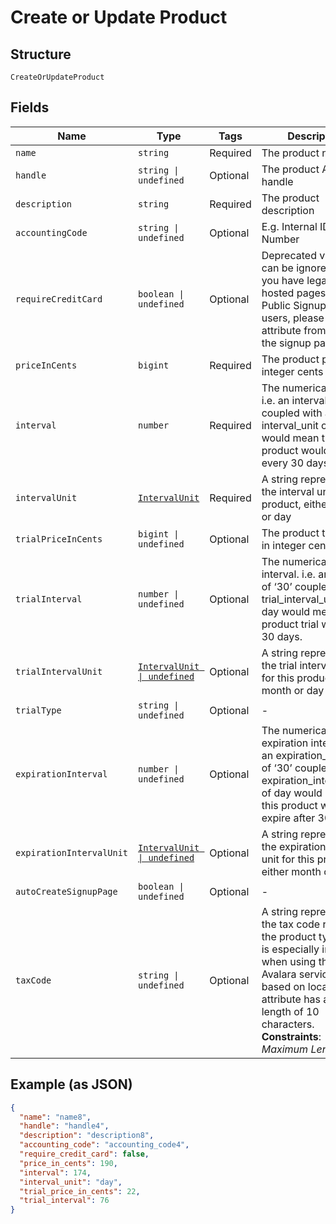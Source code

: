 
# Create or Update Product

## Structure

`CreateOrUpdateProduct`

## Fields

| Name | Type | Tags | Description |
|  --- | --- | --- | --- |
| `name` | `string` | Required | The product name |
| `handle` | `string \| undefined` | Optional | The product API handle |
| `description` | `string` | Required | The product description |
| `accountingCode` | `string \| undefined` | Optional | E.g. Internal ID or SKU Number |
| `requireCreditCard` | `boolean \| undefined` | Optional | Deprecated value that can be ignored unless you have legacy hosted pages. For Public Signup Page users, please read this attribute from under the signup page. |
| `priceInCents` | `bigint` | Required | The product price, in integer cents |
| `interval` | `number` | Required | The numerical interval. i.e. an interval of ‘30’ coupled with an interval_unit of day would mean this product would renew every 30 days |
| `intervalUnit` | [`IntervalUnit`](../../doc/models/interval-unit.md) | Required | A string representing the interval unit for this product, either month or day |
| `trialPriceInCents` | `bigint \| undefined` | Optional | The product trial price, in integer cents |
| `trialInterval` | `number \| undefined` | Optional | The numerical trial interval. i.e. an interval of ‘30’ coupled with a trial_interval_unit of day would mean this product trial would last 30 days. |
| `trialIntervalUnit` | [`IntervalUnit \| undefined`](../../doc/models/interval-unit.md) | Optional | A string representing the trial interval unit for this product, either month or day |
| `trialType` | `string \| undefined` | Optional | - |
| `expirationInterval` | `number \| undefined` | Optional | The numerical expiration interval. i.e. an expiration_interval of ‘30’ coupled with an expiration_interval_unit of day would mean this product would expire after 30 days. |
| `expirationIntervalUnit` | [`IntervalUnit \| undefined`](../../doc/models/interval-unit.md) | Optional | A string representing the expiration interval unit for this product, either month or day |
| `autoCreateSignupPage` | `boolean \| undefined` | Optional | - |
| `taxCode` | `string \| undefined` | Optional | A string representing the tax code related to the product type. This is especially important when using the Avalara service to tax based on locale. This attribute has a max length of 10 characters.<br>**Constraints**: *Maximum Length*: `10` |

## Example (as JSON)

```json
{
  "name": "name8",
  "handle": "handle4",
  "description": "description8",
  "accounting_code": "accounting_code4",
  "require_credit_card": false,
  "price_in_cents": 190,
  "interval": 174,
  "interval_unit": "day",
  "trial_price_in_cents": 22,
  "trial_interval": 76
}
```

